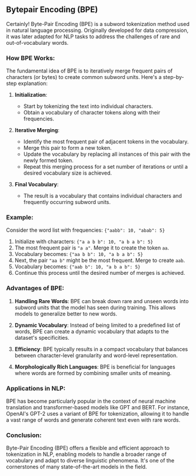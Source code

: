 ## Bytepair Encoding (BPE)

Certainly! Byte-Pair Encoding (BPE) is a subword tokenization method used in natural language processing. Originally developed for data compression, it was later adapted for NLP tasks to address the challenges of rare and out-of-vocabulary words.

### How BPE Works:

The fundamental idea of BPE is to iteratively merge frequent pairs of characters (or bytes) to create common subword units. Here's a step-by-step explanation:

1. **Initialization**:
   - Start by tokenizing the text into individual characters.
   - Obtain a vocabulary of character tokens along with their frequencies.

2. **Iterative Merging**:
   - Identify the most frequent pair of adjacent tokens in the vocabulary.
   - Merge this pair to form a new token.
   - Update the vocabulary by replacing all instances of this pair with the newly formed token.
   - Repeat this merging process for a set number of iterations or until a desired vocabulary size is achieved.

3. **Final Vocabulary**:
   - The result is a vocabulary that contains individual characters and frequently occurring subword units.

### Example:

Consider the word list with frequencies: `{"aabb": 10, "abab": 5}`

1. Initialize with characters: `{"a a b b": 10, "a b a b": 5}`
2. The most frequent pair is `"a a"`. Merge it to create the token `aa`.
3. Vocabulary becomes: `{"aa b b": 10, "a b a b": 5}`
4. Next, the pair `"aa b"` might be the most frequent. Merge to create `aab`.
5. Vocabulary becomes: `{"aab b": 10, "a b a b": 5}`
6. Continue this process until the desired number of merges is achieved.

### Advantages of BPE:

1. **Handling Rare Words**: BPE can break down rare and unseen words into subword units that the model has seen during training. This allows models to generalize better to new words.

2. **Dynamic Vocabulary**: Instead of being limited to a predefined list of words, BPE can create a dynamic vocabulary that adapts to the dataset's specificities.

3. **Efficiency**: BPE typically results in a compact vocabulary that balances between character-level granularity and word-level representation.

4. **Morphologically Rich Languages**: BPE is beneficial for languages where words are formed by combining smaller units of meaning.

### Applications in NLP:

BPE has become particularly popular in the context of neural machine translation and transformer-based models like GPT and BERT. For instance, OpenAI's GPT-2 uses a variant of BPE for tokenization, allowing it to handle a vast range of words and generate coherent text even with rare words.

### Conclusion:

Byte-Pair Encoding (BPE) offers a flexible and efficient approach to tokenization in NLP, enabling models to handle a broader range of vocabulary and adapt to diverse linguistic phenomena. It's one of the cornerstones of many state-of-the-art models in the field.